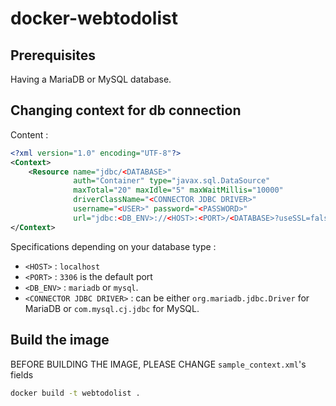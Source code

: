 # docker-webtodolist

## Prerequisites

Having a MariaDB or MySQL database.

## Changing context for db connection

Content :
```xml
<?xml version="1.0" encoding="UTF-8"?>
<Context>
    <Resource name="jdbc/<DATABASE>"
              auth="Container" type="javax.sql.DataSource"
              maxTotal="20" maxIdle="5" maxWaitMillis="10000"
              driverClassName="<CONNECTOR JDBC DRIVER>" 
              username="<USER>" password="<PASSWORD>"
              url="jdbc:<DB_ENV>://<HOST>:<PORT>/<DATABASE>?useSSL=false"/>
</Context>
```

Specifications depending on your database type :
- `<HOST>` : `localhost`
- `<PORT>` : `3306` is the default port
- `<DB_ENV>` : `mariadb` or `mysql`.
- `<CONNECTOR JDBC DRIVER>` : can be either `org.mariadb.jdbc.Driver` for MariaDB or `com.mysql.cj.jdbc` for MySQL.

## Build the image

BEFORE BUILDING THE IMAGE, PLEASE CHANGE `sample_context.xml`'s fields

```bash
docker build -t webtodolist .
```
